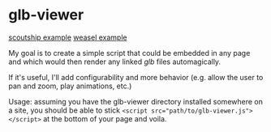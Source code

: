 # glb-viewer

[scoutship example](../scoutship.glb)
[weasel example](../weasel.glb)

My goal is to create a simple script that could be embedded in any page and which
would then render any linked _glb_ files automagically.

If it's useful, I'll add configurability and more behavior (e.g. allow the user to
pan and zoom, play animations, etc.)

Usage: assuming you have the glb-viewer directory installed somewhere on a site,
you should be able to stick `<script src="path/to/glb-viewer.js"></script>`
at the bottom of your page and voila.

<script src="../glb-viewer"></script>